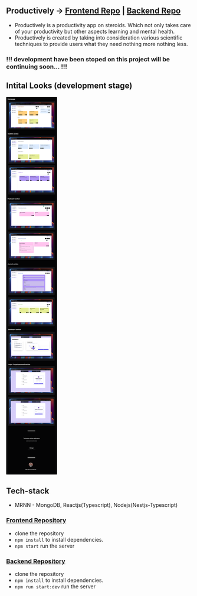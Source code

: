 ## Productively → [Frontend Repo](https://github.com/pratik-codes/Productively-Frontend) | [Backend Repo](https://github.com/pratik-codes/productively-backend)
- Productively is a productivity app on steroids. Which not only takes care of your productivity but other aspects learning and  mental health.
- Productively is created by taking into consideration various scientific techniques to provide users what they need nothing more nothing less.

### !!! development have been stoped on this project will be continuing soon... !!!

## Intital Looks (development stage)
![Image](https://github.com/pratik-codes/Productively/blob/main/Showcase%20design.png)

## Tech-stack
- MRNN - MongoDB, Reactjs(Typescript), Nodejs(Nestjs-Typescript) 

### [Frontend Repository](https://github.com/pratik-codes/Productively-Frontend)
- clone the repository 
- `npm install` to install dependencies.
- `npm start` run the server 

### [Backend Repository](https://github.com/pratik-codes/productively-backend)
- clone the repository 
- `npm install` to install dependencies.
- `npm run start:dev` run the server 

